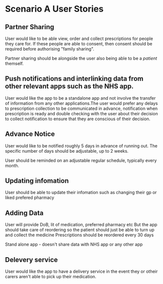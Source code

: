 # Scenario A User Stories

## Partner Sharing
User would like to be able view, order and collect prescriptions for people they care for. If these people are able to consent, then consent should be required before authorising "family sharing".

Partner sharing should be alongside the user also being able to be a *patient* themself.


## Push notifications and interlinking data from other relevant apps such as the NHS app.

User would like the app to be a standalone app and not involve the transfer of information from any other applications.The 
user would prefer any delays to prescription collection to be communicated in advance, notification when prescription is ready and double checking with the user about their decision to collect notification to ensure that they are conscious of their decision.

## Advance Notice
User would like to be notified roughly 5 days in advance of running out. The specific number of days should be adjustable, up to 2 weeks.

User should be reminded on an adjustable regular schedule, typically every month.


## Updating infomation
User should be able to update their infomation such as changing their gp or liked prefered pharmacy

## Adding Data
User will provide DoB, lit of medication, preferred pharmacy etc
But the app should take care of reordering so the patient should just be able to turn up and collect the medicine
Prescriptions should be reordered every 30 days

Stand alone app - doesn't share data with NHS app or any other app

## Delevery service
User would like the app to have a delivery service in the event they or otheir carers aren't able to pick up their medication.
